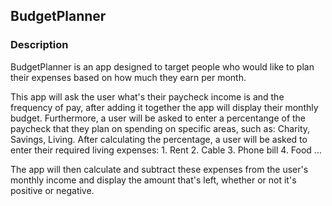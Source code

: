 ## BudgetPlanner

### Description

BudgetPlanner is an app designed to target people who would like to plan their expenses based on how much they earn per month.

This app will ask the user what's their paycheck income is and the frequency of pay, after adding it together the app will display their monthly budget. Furthermore, a user will be asked to enter a percentange of the paycheck that they plan on spending on specific areas, such as: Charity, Savings, Living. After calculating the percentage, a user will be asked to enter their required living expenses:
      1. Rent
      2. Cable
      3. Phone bill
      4. Food
      ...
        
The app will then calculate and subtract these expenses from the user's monthly income and display the amount that's left, whether or not it's positive or negative.
